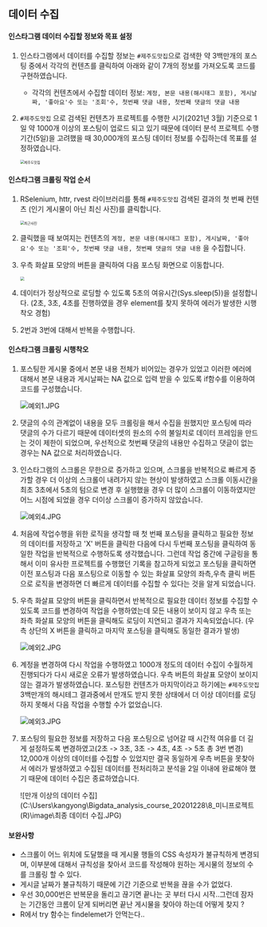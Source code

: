 ## 데이터 수집

#### 인스타그램 데이터 수집할 정보와 목표 설정

1. 인스타그램에서 데이터를 수집할 정보는 `#제주도맛집`으로 검색한 약 3백만개의 포스팅 중에서 각각의 컨텐츠를 클릭하여 아래와 같이 7개의 정보를 가져오도록 코드를 구현하였습니다. 
   
   * 각각의 컨텐츠에서 수집할 데이터 정보: `계정, 본문 내용(해시태그 포함), 게시날짜, '좋아요'수 또는 '조회'수, 첫번째 댓글 내용, 첫번째 댓글의 댓글 내용` 
   
2. `#제주도맛집` 으로 검색된 컨텐츠가 프로젝트를 수행한 시기(2021년 3월) 기준으로 1일 약 1000개 이상의 포스팅이 업로드 되고 있기 때문에 데이터 분석 프로젝트 수행 기간(5일)을 고려했을 때 30,000개의 포스팅 데이터 정보를 수집하는데 목표를 설정하였습니다.

   <img src="C:\Users\kangyong\Bigdata_analysis_course_20201228\8_미니프로젝트(R)\image\#제주도맛집.JPG" alt="제주도맛집" style="zoom:50%;" />



#### 인스타그램 크롤링 작업 순서

1. RSelenium, httr, rvest 라이브러리를 통해 `#제주도맛집` 검색된 결과의 첫 번째 컨텐츠 (인기 게시물이 아닌 최신 사진)를 클릭합니다.

   <img src="C:\Users\kangyong\Bigdata_analysis_course_20201228\8_미니프로젝트(R)\image\최근사진.JPG" alt="최근사진" style="zoom:50%;" />

2. 클릭했을 때 보여지는 컨텐츠의 `계정, 본문 내용(해시태그 포함), 게시날짜, '좋아요'수 또는 '조회'수, 첫번째 댓글 내용, 첫번째 댓글의 댓글 내용` 을 수집합니다.

3. 우측 화살표 모양의 버튼을 클릭하여 다음 포스팅 화면으로 이동합니다.

   <img src="C:\Users\kangyong\Bigdata_analysis_course_20201228\8_미니프로젝트(R)\image\데이터수집.JPG" style="zoom:50%;" />

4. 데이터가 정상적으로 로딩할 수 있도록 5초의 여유시간(Sys.sleep(5))을 설정합니다. (2초, 3초, 4초를 진행하였을 경우 element를 찾지 못하여 에러가 발생한 시행착오 경험)

5. 2번과 3번에 대해서 반복을 수행합니다.



#### 인스타그램 크롤링 시행착오

1. 포스팅한 게시물 중에서 본문 내용 전체가 비어있는 경우가 있었고 이러한 에러에 대해서 본문 내용과 게시날짜는 NA 값으로 입력 받을 수 있도록 if함수를 이용하여 코드를 구성했습니다.

   ![예외1.JPG](C:\Users\kangyong\Bigdata_analysis_course_20201228\8_미니프로젝트(R)\image\예외1.JPG)

2. 댓글의 수의 관계없이 내용을 모두 크롤링을 해서 수집을 원했지만 포스팅에 따라 댓글의 수가 다르기 때문에 데이터셋의 원소의 수의 불일치로 데이터 프레임을 만드는 것이 제한이 되었으며, 우선적으로 첫번째 댓글의 내용만 수집하고 댓글이 없는 경우는 NA 값으로 처리하였습니다.

3. 인스타그램의 스크롤은 무한으로 증가하고 있으며, 스크롤을 반복적으로 빠르게 증가할 경우 더 이상의 스크롤이 내려가지 않는 현상이 발생하였고 스크롤 이동시간을 최초 3초에서 5초의 텀으로 변경 후 실행했을 경우 더 많이 스크롤이 이동하였지만 어느 시점에 되었을 경우 더이상 스크롤이 증가하지 않았습니다.

   <img src="C:\Users\kangyong\Bigdata_analysis_course_20201228\8_미니프로젝트(R)\image\예외4.JPG" alt="예외4.JPG" style="zoom:100%;" />

4. 처음에 작업수행을 위한 로직을 생각할 때 첫 번째 포스팅을 클릭하고 필요한 정보의 데이터를 저장하고 'X' 버튼을 클릭한 다음에 다시 두번째 포스팅을 클릭하여 동일한 작업을 반복적으로 수행하도록 생각했습니다. 그런데 작업 중간에 구글링을 통해서 이미 유사한 프로젝트를 수행했던 기록을 참고하게 되었고 포스팅을 클릭하면 이전 포스팅과 다음 포스팅으로 이동할 수 있는 화살표 모양의 좌측,우측 클릭 버튼으로 로직을 변경하면 더 빠르게 데이터를 수집할 수 있다는 것을 알게 되었습니다.

5. 우측 화살표 모양의 버튼을 클릭하면서 반복적으로 필요한 데이터 정보를 수집할 수 있도록 코드를 변경하여 작업을 수행하였는데 모든 내용이 보이지 않고 우측 또는 좌측 화살표 모양의 버튼을 클릭해도 로딩이 지연되고 결과가 지속되었습니다. (우측 상단의 X 버튼을 클릭하고 마지막 포스팅을 클릭해도 동일한 결과가 발생)

   ![예외2.JPG](C:\Users\kangyong\Bigdata_analysis_course_20201228\8_미니프로젝트(R)\image\예외2.JPG )

6. 계정을 변경하여 다시 작업을 수행하였고 1000개 정도의 데이터 수집이 수월하게 진행되다가 다시 새로운 오류가 발생하였습니다. 우측 버튼의 화살표 모양이 보이지 않는 결과가 발생하였습니다. 포스팅한 컨텐츠가 마지막이라고 하기에는 `#제주도맛집` 3백만개의 해시테그 결과중에서 만개도 받지 못한 상태에서 더 이상 데이터를 로딩하지 못해서 다음 작업을 수행할 수가 없었습니다.

   ![예외3.JPG](C:\Users\kangyong\Bigdata_analysis_course_20201228\8_미니프로젝트(R)\image\예외3.JPG)

7. 포스팅의 필요한 정보를 저장하고 다음 포스팅으로 넘어갈 때 시간적 여유를 더 길게 설정하도록 변경하였고(2초 -> 3초, 3초 -> 4초, 4초 -> 5초 총 3번 변경) 12,000개 이상의 데이터를 수집할 수 있었지만 결국 동일하게 우측 버튼을 못찾아서 에러가 발생하였고 수집된 데이터를 전처리하고 분석을 2일 이내에 완료해야 했기 때문에 데이터 수집은 종료하였습니다.

   ![만개 이상의 데이터 수집](C:\Users\kangyong\Bigdata_analysis_course_20201228\8_미니프로젝트(R)\image\최종 데이터 수집.JPG)

   

#### 보완사항

- 스크롤이 어느 위치에 도달했을 때 게시물 행들의 CSS 속성자가 불규칙하게 변경되며, 이부분에 대해서 규칙성을 찾아서 코드를 작성해야 원하는 게시물의 정보의 수를 크롤링 할 수 있다.
- 게시글 날짜가 불규칙하기 때문에 기간 기준으로 반복을 끊을 수가 없었다.
- 우선 30,000번은 반복문을 돌리고 끊기면 끝나는 곳 부터 다시 시작..그런데 잠자는 기간동안 크롬이 닫게 되버리면 끝난 게시물을 찾아야 하는데 어떻게 찾지 ?
- R에서 try 함수는 findelemet가 안먹는다..